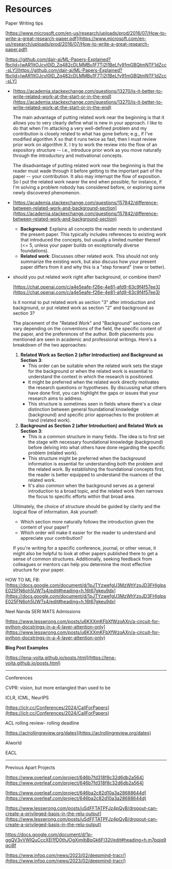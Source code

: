 # Resources

Paper Writing tips

[https://www.microsoft.com/en-us/research/uploads/prod/2016/07/How-to-write-a-great-research-paper.pdf](https://www.microsoft.com/en-us/research/uploads/prod/2016/07/How-to-write-a-great-research-paper.pdf)

[https://github.com/dair-ai/ML-Papers-Explained?fbclid=IwAR1ItOJcyI0ID_Zq482cDLMMBu1F7Tj2I1BeLfy91mGBQtmNTF1dZcc-sLY](https://github.com/dair-ai/ML-Papers-Explained?fbclid=IwAR1ItOJcyI0ID_Zq482cDLMMBu1F7Tj2I1BeLfy91mGBQtmNTF1dZcc-sLY)

- [https://academia.stackexchange.com/questions/13270/is-it-better-to-write-related-work-at-the-start-or-in-the-end](https://academia.stackexchange.com/questions/13270/is-it-better-to-write-related-work-at-the-start-or-in-the-end)
    
    The main advantage of putting related work near the beginning is that it allows you to very clearly define what is new in your approach. I like to do that when I'm attacking a very well-defined problem and my contribution is closely related to what has gone before; e.g., if I've modified algorithm X so that it runs twice as fast, then I must review prior work on algorithm X. I try to work the review into the flow of an expository structure -- i.e., introduce prior work as you move naturally through the introductory and motivational concepts.
    
    The disadvantage of putting related work near the beginning is that the reader must wade through it before getting to the important part of the paper -- your contribution. It also may interrupt the flow of exposition. So I put the related work nearer the end when possible; for instance, if I'm solving a problem nobody has considered before, or exploring some newly discovered phenomenon.
    
- [https://academia.stackexchange.com/questions/157842/difference-between-related-work-and-background-section](https://academia.stackexchange.com/questions/157842/difference-between-related-work-and-background-section)
    - **Background**: Explains all concepts the reader needs to understand the present paper. This typically includes references to existing work that introduced the concepts, but usually a limited number thereof (<= 5, unless your paper builds on exceptionally diverse foundations).
    - **Related work**: Discusses other related work. This should not only summarize the existing work, but also discuss how your present paper differs from it and why this is a "step forward" (new or better).
- should you put related work right after background, or combine them?
    
    [https://chat.openai.com/c/a4e5eafe-f26e-4e81-afd9-63c9f4f57ee3](https://chat.openai.com/c/a4e5eafe-f26e-4e81-afd9-63c9f4f57ee3)
    
    Is it normal to put related work as section "3" after introduction and background, or put related work as section "2" and background as section 3?
    
    The placement of the "Related Work" and "Background" sections can vary depending on the conventions of the field, the specific content of the paper, and the preferences of the author. Both placements you mentioned are seen in academic and professional writings. Here's a breakdown of the two approaches:
    
    1. **Related Work as Section 2 (after Introduction) and Background as Section 3**:
        - This order can be suitable when the related work sets the stage for the background or when the related work is essential to understand the context in which the research is positioned.
        - It might be preferred when the related work directly motivates the research questions or hypotheses. By discussing what others have done first, you can highlight the gaps or issues that your research aims to address.
        - This structure is sometimes seen in fields where there's a clear distinction between general foundational knowledge (background) and specific prior approaches to the problem at hand (related work).
    2. **Background as Section 2 (after Introduction) and Related Work as Section 3**:
        - This is a common structure in many fields. The idea is to first set the stage with necessary foundational knowledge (background) before delving into what others have done regarding the specific problem (related work).
        - This structure might be preferred when the background information is essential for understanding both the problem and the related work. By establishing the foundational concepts first, the reader is better equipped to understand the nuances of the related work.
        - It's also common when the background serves as a general introduction to a broad topic, and the related work then narrows the focus to specific efforts within that broad area.
    
    Ultimately, the choice of structure should be guided by clarity and the logical flow of information. Ask yourself:
    
    - Which section more naturally follows the introduction given the content of your paper?
    - Which order will make it easier for the reader to understand and appreciate your contribution?
    
    If you're writing for a specific conference, journal, or other venue, it might also be helpful to look at other papers published there to get a sense of common structures. Additionally, seeking feedback from colleagues or mentors can help you determine the most effective structure for your paper.
    

HOW TO ML FB: [https://docs.google.com/document/d/1pJTYzwefgU3MzWhYzoJD3FHIglpsE025FN6oh5UWTs4/edit#heading=h.16t67gkeu9dx](https://docs.google.com/document/d/1pJTYzwefgU3MzWhYzoJD3FHIglpsE025FN6oh5UWTs4/edit#heading=h.16t67gkeu9dx)

Neel Nanda SERI MATS Admissions

[https://www.lesswrong.com/posts/u6KXXmKFbXfWzoAXn/a-circuit-for-python-docstrings-in-a-4-layer-attention-only](https://www.lesswrong.com/posts/u6KXXmKFbXfWzoAXn/a-circuit-for-python-docstrings-in-a-4-layer-attention-only)

************************************Blog Post Examples************************************

[https://lena-voita.github.io/posts.html](https://lena-voita.github.io/posts.html)

---

Conferences

CVPR: vision, but more entangled than used to be

ICLR, ICML, NeurIPS

[https://iclr.cc/Conferences/2024/CallForPapers](https://iclr.cc/Conferences/2024/CallForPapers)

ACL rolling review- rolling deadline

[https://aclrollingreview.org/dates](https://aclrollingreview.org/dates)

AIworld

EACL

---

Previous Apart Projects

[https://www.overleaf.com/project/646b7fd318f8c32d6db2a564](https://www.overleaf.com/project/646b7fd318f8c32d6db2a564)

[https://www.overleaf.com/project/646ba2c82d10a3a28688644d](https://www.overleaf.com/project/646ba2c82d10a3a28688644d)

[https://www.lesswrong.com/posts/uSdFFTATPFJz4pQyB/dropout-can-create-a-privileged-basis-in-the-relu-output](https://www.lesswrong.com/posts/uSdFFTATPFJz4pQyB/dropout-can-create-a-privileged-basis-in-the-relu-output)

https://docs.google.com/document/d/1p-ggQV3vVWIQuCccXEl1fD0thJOgXimlbBpGk6FI32I/edit#heading=h.m7pqjq9qci8f

[https://www.infoq.com/news/2023/02/deepmind-tracr/](https://www.infoq.com/news/2023/02/deepmind-tracr/)
